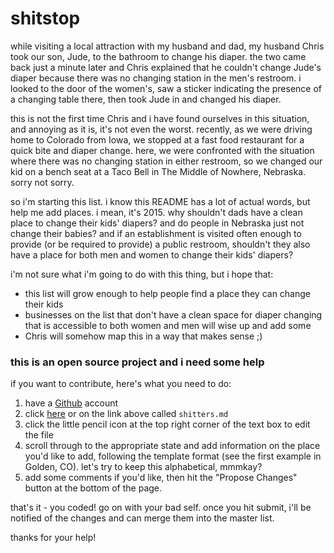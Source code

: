 # shitstop

while visiting a local attraction with my husband and dad, my husband Chris took our son, Jude, to the bathroom to change his diaper.  the two came back just a minute later and Chris explained that he couldn't change Jude's diaper because there was no changing station in the men's restroom.  i looked to the door of the women's, saw a sticker indicating the presence of a changing table there, then took Jude in and changed his diaper.

this is not the first time Chris and i have found ourselves in this situation, and annoying as it is, it's not even the worst.  recently, as we were driving home to Colorado from Iowa, we stopped at a fast food restaurant for a quick bite and diaper change.  here, we were confronted with the situation where there was no changing station in either restroom, so we changed our kid on a bench seat at a Taco Bell in The Middle of Nowhere, Nebraska.  sorry not sorry.

so i'm starting this list.  i know this README has a lot of actual words, but help me add places.  i mean, it's 2015.  why shouldn't dads have a clean place to change their kids' diapers?  and do people in Nebraska just not change their babies?  and if an establishment is visited often enough to provide (or be required to provide) a public restroom, shouldn't they also have a place for both men and women to change their kids' diapers?

i'm not sure what i'm going to do with this thing, but i hope that:

* this list will grow enough to help people find a place they can change their kids
* businesses on the list that don't have a clean space for diaper changing that is accessible to both women and men will wise up and add some
* Chris will somehow map this in a way that makes sense ;)

### this is an open source project and i need some help

if you want to contribute, here's what you need to do:

1. have a [Github](https://github.com) account
2. click [here](https://github.com/edatrix/shitstop/blob/master/shitters.md) or on the link above called `shitters.md`
3. click the little pencil icon at the top right corner of the text box to edit the file
4. scroll through to the appropriate state and add information on the place you'd like to add, following the template format (see the first example in Golden, CO).  let's try to keep this alphabetical, mmmkay?
5. add some comments if you'd like, then hit the "Propose Changes" button at the bottom of the page.

that's it - you coded!  go on with your bad self.  once you hit submit, i'll be notified of the changes and can merge them into the master list.  

thanks for your help!

